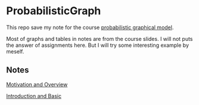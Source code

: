 # ProbabilisticGraph

This repo save my note for the course [probabilistic graphical
model](https://www.coursera.org/specializations/probabilistic-graphical-models?).

Most of graphs and tables in notes are from the course slides. I will not puts
the answer of assignments here. But I will try some interesting example by
meself.

## Notes

[Motivation and Overview](./notes/note1.markdown)

[Introduction and Basic](./notes/note2.markdown)
